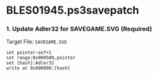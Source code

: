 # BLES01945.ps3savepatch

### 1. Update Adler32 for SAVEGAME.SVG (Required)

Target File: `SAVEGAME.SVG`

```
set pointer:eof+1
set range:0x000500,pointer
set [hash]:Adler32
write at 0x000008:[hash]
```


